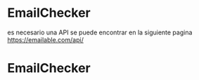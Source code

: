 # EmailChecker
es necesario una API se puede encontrar en la siguiente pagina
https://emailable.com/api/

# EmailChecker
